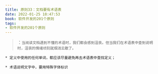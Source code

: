 ```yaml
---
title: 原则33：文档要有术语表
date: 2022-01-25 18:47:53
book: 软件开发的201个原则
tags: 
- 软件开发的201个原则
---
```


> ：`当阅读文档遇到不懂的术语时，我们都会感到沮丧。但当我们在术语表中查到说明时，沮丧的情绪顷刻就烟消云散了。`



    * 定义中使用的任何单词，都应该尽量避免再去术语表中查找定义；
    
    * 术语说明文字中，要用特殊字体标识
